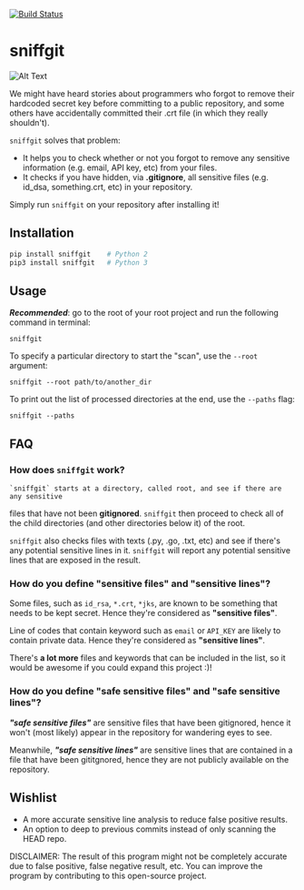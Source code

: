 [![Build Status](https://travis-ci.org/Liandy213/sniffgit.svg?branch=master)](https://travis-ci.org/Liandy213/sniffgit)
# sniffgit
![Alt Text](http://g.recordit.co/xZNOyfrogp.gif)


We might have heard stories about programmers who forgot to remove their hardcoded
secret key before committing to a public repository, and some others have accidentally
committed their .crt file (in which they really shouldn't).

`sniffgit` solves that problem:
- It helps you to check whether or not you forgot to remove any sensitive
  information (e.g. email, API key, etc) from your files.
- It checks if you have hidden, via **.gitignore**, all sensitive files (e.g.
  id_dsa, something.crt, etc) in your repository.

Simply run `sniffgit` on your repository after installing it!

## Installation
```python
pip install sniffgit    # Python 2
pip3 install sniffgit   # Python 3
```

## Usage
***Recommended***: go to the root of your root project and run the following command in terminal:
```
sniffgit
```

To specify a particular directory to start the "scan", use the `--root` argument:
```
sniffgit --root path/to/another_dir
```

To print out the list of processed directories at the end, use the `--paths` flag:
```
sniffgit --paths
```

## FAQ
### How does `sniffgit` work?
    `sniffgit` starts at a directory, called root, and see if there are any sensitive
files that have not been **gitignored**. `sniffgit` then proceed to check all of the
child directories (and other directories below it) of the root.

`sniffgit` also checks files with texts (.py, .go, .txt, etc) and see if there's
any potential sensitive lines in it. `sniffgit` will report any potential sensitive
lines that are exposed in the result.

### How do you define "sensitive files" and "sensitive lines"?
Some files, such as `id_rsa`, `*.crt`, `*jks`, are known to be something that
needs to be kept secret. Hence they're considered as **"sensitive files"**.

Line of codes that contain keyword such as `email` or `API_KEY` are likely to
contain private data. Hence they're considered as **"sensitive lines"**.

There's **a lot more** files and keywords that can be included in the list, so
it would be awesome if you could expand this project :)!

### How do you define "safe sensitive files" and "safe sensitive lines"?
***"safe sensitive files"*** are sensitive files that have been gitignored,
hence it won't (most likely) appear in the repository for wandering eyes to see.

Meanwhile, ***"safe sensitive lines"*** are sensitive lines that are contained
in a file that have been gititgnored, hence they are not publicly available on
the repository.

## Wishlist

- A more accurate sensitive line analysis to reduce false positive results.
- An option to deep to previous commits instead of only scanning the HEAD repo.

DISCLAIMER: The result of this program might not be completely accurate due to false positive, false negative result, etc. You can improve the program by contributing to this open-source project.
